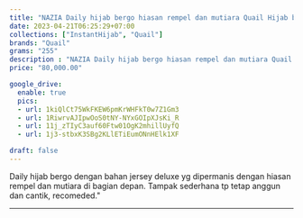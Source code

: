 ```yaml
---
title: "NAZIA Daily hijab bergo hiasan rempel dan mutiara Quail Hijab bahan jersey"
date: 2023-04-21T06:25:29+07:00
collections: ["InstantHijab", "Quail"]
brands: "Quail"
grams: "255"
description : "NAZIA Daily hijab bergo hiasan rempel dan mutiara Quail Hijab bahan jersey"
price: "80,000.00"

google_drive:
  enable: true
  pics:
  - url: 1kiQlCt75WkFKEW6pmKrWHFkT0w7Z1Gm3
  - url: 1RiwrvAJIpwOoS0tNY-NYxGOIpXJsKi_R
  - url: 11j_zTIyC3auf60Ftw01OgK2mhillUyfQ
  - url: 1j3-stbxK3SBg2KLlETiEumONnHElk1XF

draft: false
---
```


Daily hijab bergo dengan bahan jersey deluxe yg dipermanis dengan hiasan rempel dan mutiara di bagian depan. Tampak sederhana tp tetap anggun dan cantik, recomeded."

----------    
 
